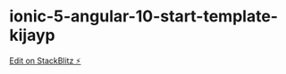 # ionic-5-angular-10-start-template-kijayp

[Edit on StackBlitz ⚡️](https://stackblitz.com/edit/ionic-5-angular-10-start-template-kijayp)